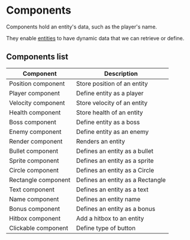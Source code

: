 # Components

Components hold an entity's data, such as the player's name.

They enable [entities](./entity.md) to have dynamic data that we can retrieve
or define.

## Components list

| Component           | Description                      |
|---------------------|----------------------------------|
| Position component  | Store position of an entity      |
| Player component    | Define entity as a player        |
| Velocity component  | Store velocity of an entity      |
| Health component    | Store health of an entity        |
| Boss component      | Define entity as a boss          |
| Enemy component     | Define entity as an enemy        |
| Render component    | Renders an entity                |
| Bullet component    | Defines an entity as a bullet    |
| Sprite component    | Defines an entity as a sprite    |
| Circle component    | Defines an entity as a Circle    |
| Rectangle component | Defines an entity as a Rectangle |
| Text component      | Defines an entity as a text      |
| Name component      | Defines an entity name           |
| Bonus component     | Defines an entity as a bonus     |
| Hitbox component    | Add a hitbox to an entity        |
| Clickable component | Define type of button            |
